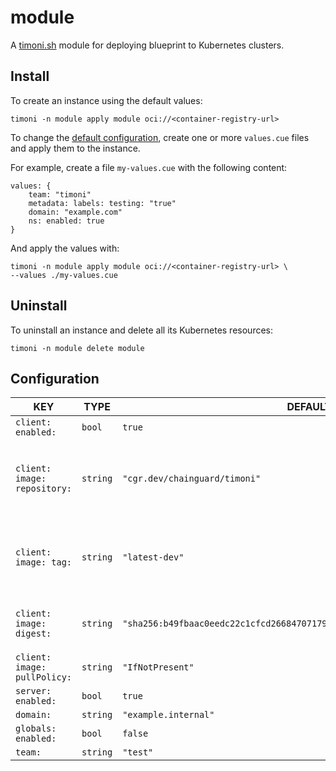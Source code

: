 # module

A [timoni.sh](http://timoni.sh) module for deploying blueprint to Kubernetes clusters.

## Install

To create an instance using the default values:

```shell
timoni -n module apply module oci://<container-registry-url>
```

To change the [default configuration](#configuration),
create one or more `values.cue` files and apply them to the instance.

For example, create a file `my-values.cue` with the following content:

```cue
values: {
    team: "timoni"
    metadata: labels: testing: "true"
    domain: "example.com"
    ns: enabled: true
}
```

And apply the values with:

```shell
timoni -n module apply module oci://<container-registry-url> \
--values ./my-values.cue
```

## Uninstall

To uninstall an instance and delete all its Kubernetes resources:

```shell
timoni -n module delete module
```

## Configuration

| KEY                          | TYPE     | DEFAULT                                                                     | DESCRIPTION                                                                                                                                                                                                                                   |
|------------------------------|----------|-----------------------------------------------------------------------------|-----------------------------------------------------------------------------------------------------------------------------------------------------------------------------------------------------------------------------------------------|
| `client: enabled:`           | `bool`   | `true`                                                                      |                                                                                                                                                                                                                                               |
| `client: image: repository:` | `string` | `"cgr.dev/chainguard/timoni"`                                               | Repository is the address of a container registry repository. An image repository is made up of slash-separated name components, optionally prefixed by a registry hostname and port in the format [HOST[:PORT_NUMBER]/]PATH.                 |
| `client: image: tag:`        | `string` | `"latest-dev"`                                                              | Tag identifies an image in the repository. A tag name may contain lowercase and uppercase characters, digits, underscores, periods and dashes. A tag name may not start with a period or a dash and may contain a maximum of 128 characters.  |
| `client: image: digest:`     | `string` | `"sha256:b49fbaac0eedc22c1cfcd26684707179cccbed0df205171bae3e1bae61326a10"` | Digest uniquely and immutably identifies an image in the repository. Spec: https://github.com/opencontainers/image-spec/blob/main/descriptor.md#digests.                                                                                      |
| `client: image: pullPolicy:` | `string` | `"IfNotPresent"`                                                            | PullPolicy defines the pull policy for the image. By default, it is set to IfNotPresent.                                                                                                                                                      |
| `server: enabled:`           | `bool`   | `true`                                                                      |                                                                                                                                                                                                                                               |
| `domain:`                    | `string` | `"example.internal"`                                                        |                                                                                                                                                                                                                                               |
| `globals: enabled:`          | `bool`   | `false`                                                                     |                                                                                                                                                                                                                                               |
| `team:`                      | `string` | `"test"`                                                                    |                                                                                                                                                                                                                                               |

